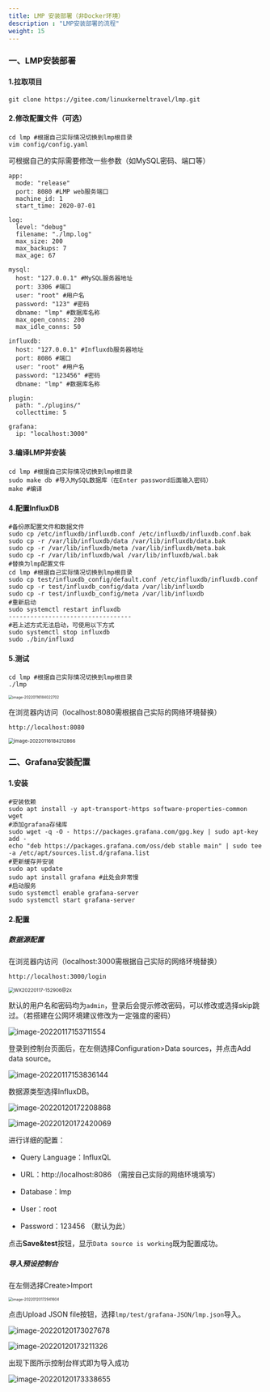 ```yaml
---
title: LMP 安装部署（非Docker环境）
description : "LMP安装部署的流程"
weight: 15
---
```


###   一、LMP安装部署

#### 1.拉取项目

```
git clone https://gitee.com/linuxkerneltravel/lmp.git
```

#### 2.修改配置文件（可选）

```
cd lmp #根据自己实际情况切换到lmp根目录
vim config/config.yaml
```
可根据自己的实际需要修改一些参数（如MySQL密码、端口等）
```
app:
  mode: "release"
  port: 8080 #LMP web服务端口
  machine_id: 1
  start_time: 2020-07-01

log:
  level: "debug"
  filename: "./lmp.log"
  max_size: 200
  max_backups: 7
  max_age: 67

mysql:
  host: "127.0.0.1" #MySQL服务器地址
  port: 3306 #端口
  user: "root" #用户名
  password: "123" #密码
  dbname: "lmp" #数据库名称
  max_open_conns: 200
  max_idle_conns: 50

influxdb:
  host: "127.0.0.1" #Influxdb服务器地址
  port: 8086 #端口
  user: "root" #用户名
  password: "123456" #密码
  dbname: "lmp" #数据库名称

plugin:
  path: "./plugins/"
  collecttime: 5

grafana:
  ip: "localhost:3000"
```

####  3.编译LMP并安装

```
cd lmp #根据自己实际情况切换到lmp根目录
sudo make db #导入MySQL数据库（在Enter password后面输入密码）
make #编译
```

#### 4.配置InfluxDB

```
#备份原配置文件和数据文件
sudo cp /etc/influxdb/influxdb.conf /etc/influxdb/influxdb.conf.bak 
sudo cp -r /var/lib/influxdb/data /var/lib/influxdb/data.bak
sudo cp -r /var/lib/influxdb/meta /var/lib/influxdb/meta.bak
sudo cp -r /var/lib/influxdb/wal /var/lib/influxdb/wal.bak
#替换为lmp配置文件
cd lmp #根据自己实际情况切换到lmp根目录
sudo cp test/influxdb_config/default.conf /etc/influxdb/influxdb.conf 
sudo cp -r test/influxdb_config/data /var/lib/influxdb
sudo cp -r test/influxdb_config/meta /var/lib/influxdb
#重新启动
sudo systemctl restart influxdb
----------------------------------
#若上述方式无法启动，可使用以下方式
sudo systemctl stop influxdb
sudo ./bin/influxd
```

#### 5.测试

```
cd lmp #根据自己实际情况切换到lmp根目录
./lmp
```

<img src="images/202201161840734.png" alt="image-20220116184022702" style="zoom:50%;" />

在浏览器内访问（localhost:8080需根据自己实际的网络环境替换）

```
http://localhost:8080
```

<img src="images/202201161842914.png" alt="image-20220116184212866" style="zoom: 67%;" />

### 二、Grafana安装配置

#### 1.安装

```
#安装依赖
sudo apt install -y apt-transport-https software-properties-common wget
#添加grafana存储库
sudo wget -q -O - https://packages.grafana.com/gpg.key | sudo apt-key add -
echo "deb https://packages.grafana.com/oss/deb stable main" | sudo tee -a /etc/apt/sources.list.d/grafana.list
#更新缓存并安装
sudo apt update
sudo apt install grafana #此处会非常慢
#启动服务
sudo systemctl enable grafana-server
sudo systemctl start grafana-server
```

#### 2.配置

##### 数据源配置

在浏览器内访问（localhost:3000需根据自己实际的网络环境替换）

```
http://localhost:3000/login
```

<img src="images/202201171529131.jpeg" alt="WX20220117-152906@2x" style="zoom:67%;" />

默认的用户名和密码均为`admin`，登录后会提示修改密码，可以修改或选择skip跳过。（若搭建在公网环境建议修改为一定强度的密码）

![image-20220117153711554](images/202201171537592.png)

登录到控制台页面后，在左侧选择Configuration>Data sources，并点击Add data source。

![image-20220117153836144](images/202201171538187.png)

数据源类型选择InfluxDB。

![image-20220120172208868](images/202201201722927.png)

![image-20220120172420069](images/202201201724112.png)

进行详细的配置：

- Query Language：InfluxQL

- URL：http://localhost:8086 （需按自己实际的网络环境填写）

- Database：lmp

- User：root

- Password：123456 （默认为此）

点击**Save&test**按钮，显示`Data source is working`既为配置成功。

##### 导入预设控制台

在左侧选择Create>Import

<img src="images/202201201729653.png" alt="image-20220120172941604" style="zoom:50%;" />

点击Upload JSON file按钮，选择`lmp/test/grafana-JSON/lmp.json`导入。

![image-20220120173027678](images/202201201730723.png)

![image-20220120173211326](images/202201201732372.png)

出现下图所示控制台样式即为导入成功

![image-20220120173338655](images/202201201733705.png)
